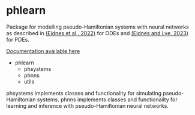 # phlearn
Package for modelling pseudo-Hamiltonian systems with neural networks as described in [(Eidnes et al., 2022)](https://arxiv.org/pdf/2206.02660.pdf) for ODEs and [(Eidnes and Lye, 2023)](https://arxiv.org/pdf/2304.14374.pdf) for PDEs.

[Documentation available here](https://pseudo-Hamiltonian-neural-networks.readthedocs.io/en/latest/)

- phlearn
    + phsystems
    + phnns
    + utils

phsystems implements classes and functionality for simulating pseudo-Hamiltonian systems.
phnns implements classes and functionality for learning and inference with pseudo-Hamiltonian neural networks.
